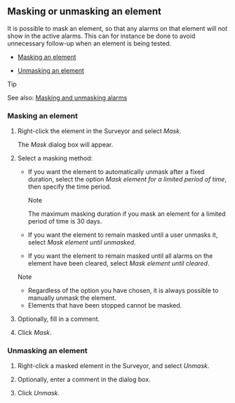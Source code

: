 ## Masking or unmasking an element

It is possible to mask an element, so that any alarms on that element will not show in the active alarms. This can for instance be done to avoid unnecessary follow-up when an element is being tested.

- [Masking an element](#masking-an-element)

- [Unmasking an element](#unmasking-an-element)

> [!TIP]
> See also:
> [Masking and unmasking alarms](../alarms/Masking_and_unmasking_alarms.md)

### Masking an element

1. Right-click the element in the Surveyor and select *Mask*.

    The *Mask* dialog box will appear.

2. Select a masking method:

    - If you want the element to automatically unmask after a fixed duration, select the option *Mask element for a limited period of time*, then specify the time period.

        > [!NOTE]
        > The maximum masking duration if you mask an element for a limited period of time is 30 days.

    - If you want the element to remain masked until a user unmasks it, select *Mask element until unmasked*.

    - If you want the element to remain masked until all alarms on the element have been cleared, select *Mask element until cleared*.

    > [!NOTE]
    > -  Regardless of the option you have chosen, it is always possible to manually unmask the element.
    > -  Elements that have been stopped cannot be masked.

3. Optionally, fill in a comment.

4. Click *Mask*.

### Unmasking an element

1. Right-click a masked element in the Surveyor, and select *Unmask*.

2. Optionally, enter a comment in the dialog box.

3. Click *Unmask*.
